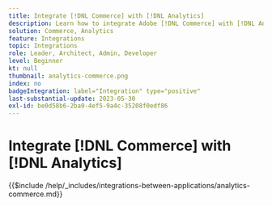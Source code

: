 ```yaml
---
title: Integrate [!DNL Commerce] with [!DNL Analytics]
description: Learn how to integrate Adobe [!DNL Commerce] with [!DNL Analytics].
solution: Commerce, Analytics
feature: Integrations
topic: Integrations
role: Leader, Architect, Admin, Developer
level: Beginner
kt: null
thumbnail: analytics-commerce.png
index: no
badgeIntegration: label="Integration" type="positive"
last-substantial-update: 2023-05-30
exl-id: be0d58b6-2ba0-4ef5-9a4c-35208f0edf86
---
```

# Integrate [!DNL Commerce] with [!DNL Analytics]

{{$include /help/_includes/integrations-between-applications/analytics-commerce.md}}
